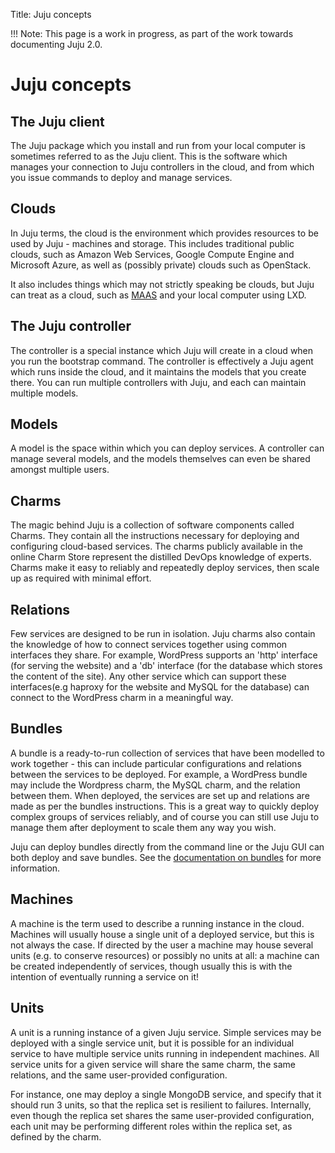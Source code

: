 Title: Juju concepts


!!! Note: This page is a work in progress, as part of the work towards 
documenting Juju 2.0.

# Juju concepts

## The Juju client

The Juju package which you install and run from your local computer is sometimes
referred to as the Juju client. This is the software which manages your 
connection to Juju controllers in the cloud, and from which you issue commands
to deploy and manage services.

## Clouds

In Juju terms, the cloud is the environment which provides resources to be used
by Juju - machines and storage. This includes traditional public clouds, such
as Amazon Web Services, Google Compute Engine and Microsoft Azure, as well as
(possibly private) clouds such as OpenStack.

It also includes things which may not strictly speaking be clouds, but Juju can
treat as a cloud, such as [MAAS][maas] and your local computer using LXD.


## The Juju controller

The controller is a special instance which Juju will create in a cloud when you
run the bootstrap command. The controller is effectively a Juju agent which runs
inside the cloud, and it maintains the models that you create there. You can run
multiple controllers with Juju, and each can maintain multiple models.

## Models

A model is the space within which you can deploy services. A controller can 
manage several models, and the models themselves can even be shared amongst
multiple users.

## Charms

The magic behind Juju is a collection of software components called Charms. They
contain all the instructions necessary for deploying and configuring 
cloud-based services. The charms publicly available in the online Charm Store 
represent the distilled DevOps knowledge of experts. Charms make it easy to 
reliably and repeatedly deploy services, then scale up as required with minimal 
effort.

## Relations

Few services are designed to be run in isolation. Juju charms also contain the
knowledge of how to connect services together using common interfaces they
share. For example, WordPress supports an 'http' interface (for serving the 
website) and a 'db' interface (for the database which stores the content of
the site). Any other service which can support these interfaces(e.g haproxy for
the website and MySQL for the database) can connect to the WordPress charm in 
a meaningful way.

## Bundles

A bundle is a ready-to-run collection of services that have been modelled to 
work together - this can include particular configurations and relations
between the services to be deployed. For example, a WordPress bundle may include
the Wordpress charm, the MySQL charm, and the relation between them. When
deployed, the services are set up and relations are made as per the bundles 
instructions. This is a great way to quickly deploy complex groups of services
reliably, and of course you can still use Juju to manage them after deployment 
to scale them any way you wish.

Juju can deploy bundles directly from the command line or the Juju GUI can both
deploy and save bundles. See the [documentation on bundles][bundles] for more
information.

## Machines

A machine is the term used to describe a running instance in the cloud. Machines
will usually house a single unit of a deployed service, but this is not always 
the case. If directed by the user a machine may house several units (e.g. to 
conserve resources) or possibly no units at all: a machine can be created 
independently of services, though usually this is with the intention of 
eventually running a service on it!

## Units

A unit is a running instance of a given Juju service. Simple services may be 
deployed with a single service unit, but it is possible for an individual 
service to have multiple service units running in independent machines. All 
service units for a given service will share the same charm, the same 
relations, and the same user-provided configuration.

For instance, one may deploy a single MongoDB service, and specify that it 
should run 3 units, so that the replica set is resilient to failures. 
Internally, even though the replica set shares the same user-provided 
configuration, each unit may be performing different roles within the replica 
set, as defined by the charm.

[maas]: https://maas.io "Metal as a Service"
[bundles]: ./charms-bundles.html
